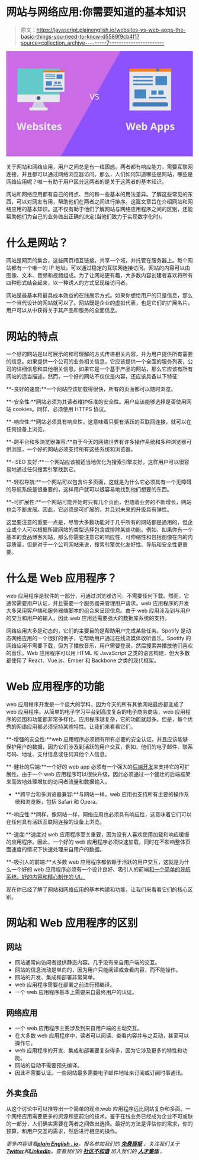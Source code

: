 # 网站与网络应用:你需要知道的基本知识

> 原文：<https://javascript.plainenglish.io/websites-vs-web-apps-the-basic-things-you-need-to-know-d5589f9cb4f1?source=collection_archive---------7----------------------->

![](img/badd02ebd3a7ca04520609587edadd3f.png)

关于网站和网络应用，用户之间总是有一线困惑。两者都有响应能力，需要互联网连接，并且都可以通过网络浏览器访问。那么，人们如何知道哪些是网站，哪些是网络应用呢？唯一有助于用户区分这两者的是关于这两者的基本知识。

网站和网络应用都有自己的特点、目的和一些基本的用法差异。了解这些常见的东西，可以对网友有用，帮助他们在两者之间进行排序。这篇文章旨在介绍网站和网络应用的基本知识。这不仅有助于他们了解网站与网络应用程序之间的区别，还能帮助他们为自己的业务做出正确的决定(当他们致力于实现数字化时)。

# 什么是网站？

网站是网页的集合，这些网页相互链接，共享一个域，并托管在服务器上。每个网站都有一个唯一的 IP 地址，可以通过稳定的互联网连接访问。网站的内容可以由图像、文本、音频和视频组成。为了让网站更有趣，大多数内容创建者喜欢将所有四种形式结合起来，以一种诱人的方式呈现给访问者。

网站是最基本和最具成本效益的在线展示方式。如果你想给用户的只是信息，那么一个当代设计的网站就可以了。网站既是企业的虚拟代表，也是它们的扩展名片，用户可以从中获得关于其产品和服务的全面信息。

# 网站的特点

一个好的网站是以可展示的和可理解的方式传递相关内容，并为用户提供所有需要的信息。如果提供一个公司的业务相关信息，它应该提供一个全面的服务列表，公司的详细信息和其他相关信息。如果它是一个基于产品的网站，那么它应该有所有网站的适当描述。然而，一个好的网站不仅仅是内容，还应该具备以下特征:

**-良好的速度:**一个网站应该加载得很快，所有的页面都可以随时浏览。

**-安全性:**网站必须为其读者维护标准的安全性。用户应该能够选择是否使用网站 cookies。同样，必须使用 HTTPS 协议。

**-响应性:**网站必须具有响应性，这意味着只要有活跃的互联网连接，就可以在任何设备上浏览。

**-跨平台和多浏览器兼容:**由于今天的网络世界有许多操作系统和多种浏览器可供浏览，一个好的网站必须支持所有这些系统和浏览器。

**- SEO 友好:**一个网站应该被适当地优化为搜索引擎友好，这样用户可以很容易地通过任何搜索引擎找到它。

**-轻松导航:**一个网站可以包含许多页面，这就是为什么它必须具有一个无障碍的导航系统是很重要的，这样用户就可以很容易地找到他们想要的东西。

**-可扩展性:**一个网站可能开始时只有几个页面，但随着业务的不断增长，网站也会不断发展。因此，它必须是可扩展的，并且对未来的升级具有弹性。

这里要注意的重要一点是，尽管大多数功能对于几乎所有的网站都是通用的，但企业或个人可以根据所建网站的类型选择包含或排除某些功能。例如，如果你有一个基本的食品博客网站，那么你需要注意它的响应性、可伸缩性和包括图像在内的内容质量，但是对于一个公司网站来说，搜索引擎优化友好性、导航和安全性更重要。

# 什么是 Web 应用程序？

web 应用程序是软件的一部分，可通过浏览器访问，不需要任何下载。然而，它通常需要用户认证，并且需要一个服务器来管理用户请求。web 应用程序的开发大多采用客户端和服务器端脚本的组合来呈现信息。由于 web 应用涉及到与用户的交互和用户的输入，因此 web 应用还需要强大的数据库系统的支持。

网络应用大多是动态的，它们的主要目的是帮助用户完成某些任务。Spotify 是动态网络应用的一个很好的例子，它帮助用户通过在线流媒体收听音乐。Spotify 的网络应用不需要下载，但为了播放音乐，用户需要登录，然后搜索并播放他们喜欢的音乐。Web 应用程序可以用 HTML 和 JavaScript 之类的语言构建，但大多数都使用了 React、Vue.js、Ember 和 Backbone 之类的现代框架。

# Web 应用程序的功能

web 应用程序开发是一个庞大的学科，因为今天的所有其他网站最终都变成了 web 应用程序。从简单的电子学习平台到高度复杂的电子商务商店，web 应用程序的范围和功能都非常多样化。应用程序越复杂，它的功能就越多。但是，每个优秀的网络应用都必须坚持某些特性。让我们来看看它们。

**-增强的安全性:**web 应用程序必须拥有所有必要的安全认证，并且应该能够保护用户的数据，因为它们涉及到活跃的用户交互，例如，他们的电子邮件、联系号码、地址、支付信息或任何其他个人信息。

**-健壮的后端:**一个好的 web app 必须有一个强大的[后端开发](/8-extremely-handy-node-js-libraries-to-enhance-app-functionality-fdece6b8d545)来支持它的可扩展性。由于一个 web 应用程序可以很快升级，因此必须通过一个健壮的后端框架来高效地处理增加的访问者流量和数据输入。

- **跨平台和多浏览器兼容:**与网站一样，web 应用也支持所有主要的操作系统和浏览器，包括 Safari 和 Opera。

**-响应性:**同样，像网站一样，网络应用也必须具有响应性，这意味着它们可以在任何具有活跃互联网连接的设备上浏览。

**-速度:**速度对 web 应用程序至关重要，因为没有人喜欢使用加载和响应缓慢的应用程序。因此，一个好的 web 应用程序必须快速加载，同时在不影响整体页面速度的情况下快速处理来自用户的数据。

**-吸引人的前端:**大多数 web 应用程序都依赖于活跃的用户交互，这就是为什么一个好的 web 应用程序必须有一个设计良好、吸引人的前端[和一个简单的导航系统、好的内容和精心制作的 UI。](/which-framework-to-consider-angular-or-vue-js-for-your-next-project-96662069e8fc)

现在你已经了解了网站和网络应用的基本构建和功能，让我们来看看它们的核心区别。

# 网站和 Web 应用程序的区别

## **网站**

*   网站通常向访问者提供静态内容。几乎没有来自用户端的交互。
*   网站的信息流动是单向的，因为用户只能阅读或查看内容，而不能操作。
*   网站的开发、集成和部署非常简单。
*   web 应用程序需要在部署之前进行预编译。
*   一个 web 应用程序基本上需要来自最终用户的认证。

## **网络应用**

*   一个 web 应用程序主要涉及到来自用户端的主动交互。
*   在大多数 web 应用程序中，读者可以阅读、查看内容并与之互动，甚至可以操作它。
*   web 应用程序的开发、集成和部署要复杂得多，因为它涉及更多的特性和功能。
*   网站的启动不需要预先编译。
*   因此不需要认证。一些网站最多需要电子邮件地址来订阅或订阅时事通讯。

## 外卖食品

从这个讨论中可以推导出一个简单的观点:web 应用程序远比网站复杂和多面。一个网络应用需要更多的资源和更前沿的技术。鉴于在线业务已经成为企业不可或缺的一部分，人们确实需要在两者之间做出选择。最好的方法是评估你的需求，你的预算，和用户交互的需求，然后进行相应的操作。

*更多内容请看*[***plain English . io***](https://plainenglish.io/)*。报名参加我们的* [***免费周报***](http://newsletter.plainenglish.io/) *。关注我们关于*[***Twitter***](https://twitter.com/inPlainEngHQ)**和*[***LinkedIn***](https://www.linkedin.com/company/inplainenglish/)*。查看我们的* [***社区不和谐***](https://discord.gg/GtDtUAvyhW) *加入我们的* [***人才集体***](https://inplainenglish.pallet.com/talent/welcome) *。**